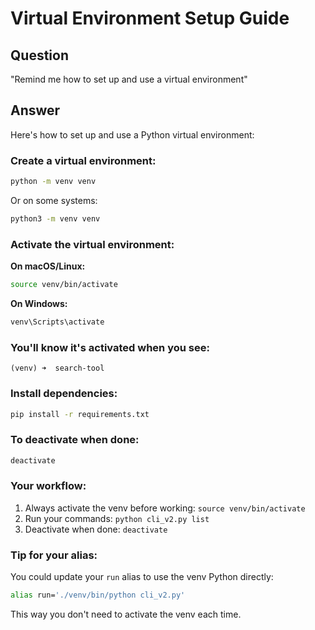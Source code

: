 # Virtual Environment Setup Guide

## Question
"Remind me how to set up and use a virtual environment"

## Answer

Here's how to set up and use a Python virtual environment:

### Create a virtual environment:
```bash
python -m venv venv
```
Or on some systems:
```bash
python3 -m venv venv
```

### Activate the virtual environment:

**On macOS/Linux:**
```bash
source venv/bin/activate
```

**On Windows:**
```bash
venv\Scripts\activate
```

### You'll know it's activated when you see:
```
(venv) ➜  search-tool
```

### Install dependencies:
```bash
pip install -r requirements.txt
```

### To deactivate when done:
```bash
deactivate
```

### Your workflow:
1. Always activate the venv before working: `source venv/bin/activate`
2. Run your commands: `python cli_v2.py list`
3. Deactivate when done: `deactivate`

### Tip for your alias:
You could update your `run` alias to use the venv Python directly:
```bash
alias run='./venv/bin/python cli_v2.py'
```
This way you don't need to activate the venv each time.
